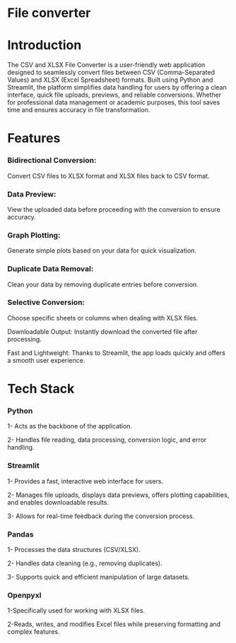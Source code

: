 # File converter 
# Introduction
The CSV and XLSX File Converter is a user-friendly web application designed to seamlessly convert files between CSV (Comma-Separated Values) and XLSX (Excel Spreadsheet) formats. Built using Python and Streamlit, the platform simplifies data handling for users by offering a clean interface, quick file uploads, previews, and reliable conversions. Whether for professional data management or academic purposes, this tool saves time and ensures accuracy in file transformation.

# Features
### Bidirectional Conversion:
Convert CSV files to XLSX format and XLSX files back to CSV format.

### Data Preview:
View the uploaded data before proceeding with the conversion to ensure accuracy.

### Graph Plotting:
Generate simple plots based on your data for quick visualization.

### Duplicate Data Removal: 
Clean your data by removing duplicate entries before conversion.

### Selective Conversion:
Choose specific sheets or columns when dealing with XLSX files.

Downloadable Output: Instantly download the converted file after processing.

Fast and Lightweight: Thanks to Streamlit, the app loads quickly and offers a smooth user experience.

# Tech Stack
### Python
1- Acts as the backbone of the application.

2- Handles file reading, data processing, conversion logic, and error handling.

### Streamlit
1- Provides a fast, interactive web interface for users.

2- Manages file uploads, displays data previews, offers plotting capabilities, and enables downloadable results.

3- Allows for real-time feedback during the conversion process.

### Pandas
1- Processes the data structures (CSV/XLSX).

2- Handles data cleaning (e.g., removing duplicates).

3- Supports quick and efficient manipulation of large datasets.

### Openpyxl
1-Specifically used for working with XLSX files.

2-Reads, writes, and modifies Excel files while preserving formatting and complex features.
